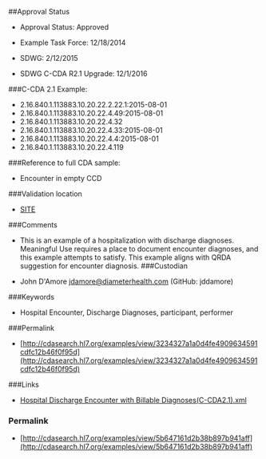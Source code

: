 ##Approval Status 

* Approval Status: Approved
* Example Task Force: 12/18/2014
* SDWG: 2/12/2015

* SDWG C-CDA R2.1 Upgrade: 12/1/2016    

###C-CDA 2.1 Example: 

* 2.16.840.1.113883.10.20.22.2.22.1:2015-08-01
* 2.16.840.1.113883.10.20.22.4.49:2015-08-01
* 2.16.840.1.113883.10.20.22.4.32
* 2.16.840.1.113883.10.20.22.4.33:2015-08-01
* 2.16.840.1.113883.10.20.22.4.4:2015-08-01
* 2.16.840.1.113883.10.20.22.4.119

###Reference to full CDA sample:
* Encounter in empty CCD


###Validation location

* [SITE](https://sitenv.org/sandbox-ccda/ccda-validator)


###Comments

* This is an example of a hospitalization with discharge diagnoses. Meaningful Use requires a place to document encounter diagnoses, and this example attempts to satisfy. This example aligns with QRDA suggestion for encounter diagnosis.
###Custodian

* John D'Amore jdamore@diameterhealth.com (GitHub: jddamore)



###Keywords

* Hospital Encounter, Discharge Diagnoses, participant, performer

###Permalink 

* [http://cdasearch.hl7.org/examples/view/3234327a1a0d4fe4909634591cdfc12b46f0f95d](http://cdasearch.hl7.org/examples/view/3234327a1a0d4fe4909634591cdfc12b46f0f95d)

###Links 

* [Hospital Discharge Encounter with Billable Diagnoses(C-CDA2.1).xml](https://github.com/HL7/C-CDA-Examples/tree/master/Encounters/Hospital%20Discharge%20Encounter%20with%20Billable%20Diagnoses/Hospital%20Discharge%20Encounter%20with%20Billable%20Diagnoses%28C-CDA2.1%29.xml)


### Permalink 

* [http://cdasearch.hl7.org/examples/view/5b647161d2b38b897b941aff](http://cdasearch.hl7.org/examples/view/5b647161d2b38b897b941aff)